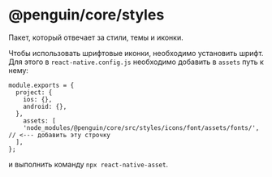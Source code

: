 # @penguin/core/styles

Пакет, который отвечает за стили, темы и иконки.

Чтобы использовать шрифтовые иконки, необходимо установить шрифт. Для этого в `react-native.config.js` необходимо добавить в `assets` путь к нему:

```
module.exports = {
  project: {
    ios: {},
    android: {},
  },
    assets: [
    'node_modules/@penguin/core/src/styles/icons/font/assets/fonts/', // <--- добавить эту строчку
  ], 
};
```

и выполнить команду `npx react-native-asset`.



